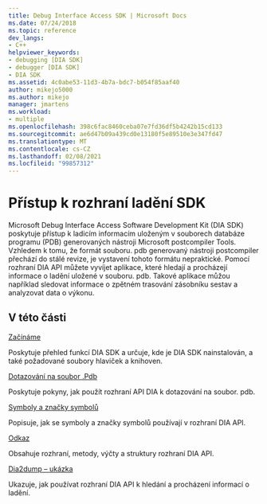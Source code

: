 ```yaml
---
title: Debug Interface Access SDK | Microsoft Docs
ms.date: 07/24/2018
ms.topic: reference
dev_langs:
- C++
helpviewer_keywords:
- debugging [DIA SDK]
- debugger [DIA SDK]
- DIA SDK
ms.assetid: 4c0abe53-11d3-4b7a-bdc7-b054f85aaf40
author: mikejo5000
ms.author: mikejo
manager: jmartens
ms.workload:
- multiple
ms.openlocfilehash: 398c6fac8460ceba07e7fd36df5b4242b15cd133
ms.sourcegitcommit: ae6d47b09a439cd0e13180f5e89510e3e347fd47
ms.translationtype: MT
ms.contentlocale: cs-CZ
ms.lasthandoff: 02/08/2021
ms.locfileid: "99857312"
---
```

# <a name="debug-interface-access-sdk"></a>Přístup k rozhraní ladění SDK

Microsoft Debug Interface Access Software Development Kit (DIA SDK) poskytuje přístup k ladicím informacím uloženým v souborech databáze programu (PDB) generovaných nástroji Microsoft postcompiler Tools. Vzhledem k tomu, že formát souboru. pdb generovaný nástroji postcompiler přechází do stálé revize, je vystavení tohoto formátu nepraktické. Pomocí rozhraní DIA API můžete vyvíjet aplikace, které hledají a procházejí informace o ladění uložené v souboru. pdb. Takové aplikace můžou například sledovat informace o zpětném trasování zásobníku sestav a analyzovat data o výkonu.

## <a name="in-this-section"></a>V této části

[Začínáme](../../debugger/debug-interface-access/getting-started-debug-interface-access-sdk.md)

Poskytuje přehled funkcí DIA SDK a určuje, kde je DIA SDK nainstalován, a také požadované soubory hlaviček a knihoven.

[Dotazování na soubor .Pdb](../../debugger/debug-interface-access/querying-the-dot-pdb-file.md)

Poskytuje pokyny, jak použít rozhraní API DIA k dotazování na soubor. pdb.

[Symboly a značky symbolů](../../debugger/debug-interface-access/symbols-and-symbol-tags.md)

Popisuje, jak se symboly a značky symbolů používají v rozhraní DIA API.

[Odkaz](../../debugger/debug-interface-access/debug-interface-access-sdk-reference.md)

Obsahuje rozhraní, metody, výčty a struktury rozhraní DIA API.

[Dia2dump – ukázka](../../debugger/debug-interface-access/dia2dump-sample.md)

Ukazuje, jak používat rozhraní DIA API k hledání a procházení informací o ladění.
